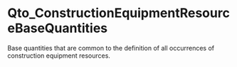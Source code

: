 # Qto_ConstructionEquipmentResourceBaseQuantities

Base quantities that are common to the definition of all occurrences of construction equipment resources.
<!-- end of short definition -->

